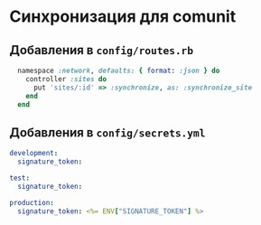 Синхронизация для comunit
=========================

Добавления в `config/routes.rb`
-------------------------------

```ruby
  namespace :network, defaults: { format: :json } do
    controller :sites do
      put 'sites/:id' => :synchronize, as: :synchronize_site
    end
  end
```

Добавления в `config/secrets.yml`
---------------------------------

```yaml
development:
  signature_token: 

test:
  signature_token:

production:
  signature_token: <%= ENV["SIGNATURE_TOKEN"] %>
```
